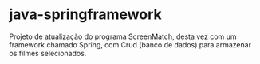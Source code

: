 # java-springframework
Projeto de atualização do programa ScreenMatch, desta vez com um framework chamado Spring, com Crud (banco de dados) para armazenar os filmes selecionados.
